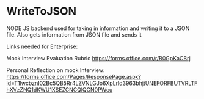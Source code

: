 # WriteToJSON
NODE JS backend used for taking in information and writing it to a JSON file. Also gets information from JSON file and sends it

Links needed for Enterprise:

Mock Interview Evaluation Rubric
https://forms.office.com/r/B0GpKaCBrj

Personal Reflection on mock Interview:
https://forms.office.com/Pages/ResponsePage.aspx?id=T1IwcbznI02Bc5QB5Rr4LZVNLGJo6XpLrld3963bhjtUNEFORFBUTVRLTFhXVzZNQ1dKWU1XSEZCNCQlQCN0PWcu
